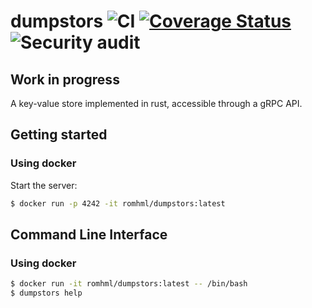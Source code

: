 # dumpstors ![CI](https://github.com/romhml/dumpstors/workflows/Tests/badge.svg) [![Coverage Status](https://coveralls.io/repos/github/romhml/dumpstors/badge.svg?branch=main)](https://coveralls.io/github/romhml/dumpstors?branch=main) ![Security audit](https://github.com/romhml/dumpstors/workflows/Security%20audit/badge.svg)
## Work in progress
A key-value store implemented in rust, accessible through a gRPC API.

## Getting started
### Using docker
Start the server:
```bash
$ docker run -p 4242 -it romhml/dumpstors:latest
```

## Command Line Interface
### Using docker
```bash
$ docker run -it romhml/dumpstors:latest -- /bin/bash
$ dumpstors help
```
